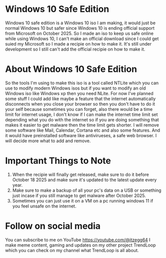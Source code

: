 # Windows 10 Safe Edition
Windows 10 safe edition is a Windows 10 iso I am making, it would just be normal Windows 10 but safer since Windows 10 is ending official support from Microsoft on October 2025. So I made an iso to keep us safe online while using Windows 10, I can't make an official download since I could get suied my Microsoft so I made a recipie on how to make it. It's still under development so I still can't add the official recipie on how to make it. 

# About Windows 10 Safe Edition
So the tools I'm using to make this iso is a tool called NTLite which you can use to modify modern Windows isos but if you want to modify an old Windows iso like Windows xp then you need NLite. For now I've planned some stuff I could add like maybe a feature that the internet automatically disconnects when you close your browser so then you don't have to do it your self because sometimes you can forget, also there would be a time limit for internet usage, I don't know if I can make the internet time limit set depending what you do with the internet so if you are doing something that makes it easier to get malware then the time limit gets shorter. I will remove some software like Mail, Calendar, Cortana etc and also some features. And it would have preinstalled software like antivirueses, a safe web browser. I will decide more what to add and remove.

# Important Things to Note
1. When the recipie will finally get released, make sure to do it before October 18 2025 and make sure it's updated to the latest update every year.
2. Make sure to make a backup of all your pc's data on a USB or something just incase if you still manage to get malware after October 2025.
3. Sometimes you can just use it on a VM on a pc running windows 11 if you feel unsafe on the internet.

# Follow on social media
You can subscribe to me on YouTube https://youtube.com/@itzegg64 I make meme content, gaming and updates on my other project TrendLoop which you can check on my channel what TrendLoop is all about.
